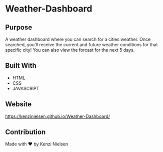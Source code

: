 # Weather-Dashboard

## Purpose
A weather dashboard where you can search for a cities weather. Once searched, you'll receive the current and future weather conditions for that specific city! You can also view the forcast for the next 5 days.

## Built With
* HTML
* CSS
* JAVASCRIPT

## Website
https://kenzinielsen.github.io/Weather-Dashboard/

## Contribution
Made with ❤️ by Kenzi Nielsen
